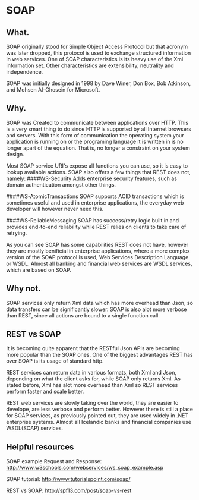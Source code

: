 # SOAP

## What.

SOAP originally stood for Simple Object Access Protocol but that acronym was later dropped, this protocol is used to exchange structured information in web services. 
One of SOAP characteristics is its heavy use of the Xml information set. Other characteristics are extensibility, neutrality and independence. 

SOAP was initially designed in 1998 by Dave Winer, Don Box, Bob Atkinson, and Mohsen Al-Ghosein for Microsoft.

## Why.

SOAP was Created to communicate between applications over HTTP. This is a very smart thing to do since HTTP is supported by all Internet browsers and servers.  With this form of communication the operating system your application is running on or the programing language it is written in is no longer apart of the equation. That is, no longer a constraint on your system design. 

Most SOAP service URI's expose all functions you can use, so it is easy to lookup available actions. SOAP also offers a few things that REST does not, namely:
####WS-Security
Adds enterprise security features, such as domain authentication amongst other things.

####WS-AtomicTransactions
SOAP supports ACID transactions which is sometimes useful and used in enterprise applications, the everyday web developer will however never need this.

####WS-ReliableMessaging
SOAP has success/retry logic built in and provides end-to-end reliability while REST relies on clients to take care of retrying.



As you can see SOAP has some capabilities REST does not have, however they are mostly benificial in enterprise applications, where a more complex version of the SOAP protocol is used, Web Services Description Language or WSDL. Almost all banking and financial web services are WSDL services, which are based on SOAP.

## Why not.

SOAP services only return Xml data which has more overhead than Json, so data transfers can be significantly slower. SOAP is also alot more verbose than REST, since all actions are bound to a single function call.

## REST vs SOAP


It is becoming quite apparent that the RESTful Json APIs are becoming more popular than the SOAP ones. One of the biggest advantages REST has over SOAP is its usage of standard http. 

REST services can return data in various formats, both Xml and Json, depending on what the client asks for, while SOAP only returns Xml. As stated before, Xml has alot more overhead than Xml so REST services perform faster and scale better.

REST web services are slowly taking over the world, they are easier to develope, are less verbose and perform better. However there is still a place for SOAP services, as previously pointed out, they are used widely in .NET enterprise systems. Almost all Icelandic banks and financial companies use WSDL(SOAP) services.

## Helpful resources

SOAP example Request and Response:
http://www.w3schools.com/webservices/ws_soap_example.asp

SOAP tutorial:
http://www.tutorialspoint.com/soap/

REST vs SOAP:
http://spf13.com/post/soap-vs-rest
